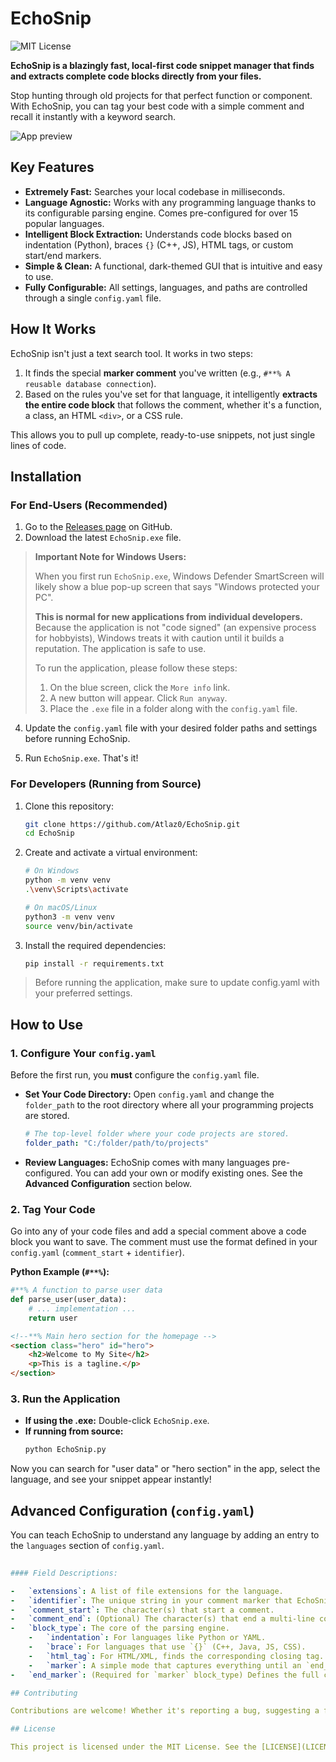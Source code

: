       
# EchoSnip

![MIT License](https://img.shields.io/badge/License-MIT-blue.svg)

**EchoSnip is a blazingly fast, local-first code snippet manager that finds and extracts complete code blocks directly from your files.**

Stop hunting through old projects for that perfect function or component. With EchoSnip, you can tag your best code with a simple comment and recall it instantly with a keyword search.

![App preview](https://res.cloudinary.com/deftgalbo/image/upload/v1752245655/Screenshot_2025-07-11_175350_yismfq.png)

## Key Features

-   **Extremely Fast:** Searches your local codebase in milliseconds.
-   **Language Agnostic:** Works with any programming language thanks to its configurable parsing engine. Comes pre-configured for over 15 popular languages.
-   **Intelligent Block Extraction:** Understands code blocks based on indentation (Python), braces `{}` (C++, JS), HTML tags, or custom start/end markers.
-   **Simple & Clean:** A functional, dark-themed GUI that is intuitive and easy to use.
-   **Fully Configurable:** All settings, languages, and paths are controlled through a single `config.yaml` file.

## How It Works

EchoSnip isn't just a text search tool. It works in two steps:

1.  It finds the special **marker comment** you've written (e.g., `#**% A reusable database connection`).
2.  Based on the rules you've set for that language, it intelligently **extracts the entire code block** that follows the comment, whether it's a function, a class, an HTML `<div>`, or a CSS rule.

This allows you to pull up complete, ready-to-use snippets, not just single lines of code.

## Installation

### For End-Users (Recommended)

1.  Go to the [Releases page](https://github.com/Atlaz0/EchoSnip/releases) on GitHub.
2.  Download the latest `EchoSnip.exe` file.

> **Important Note for Windows Users:**
>
> When you first run `EchoSnip.exe`, Windows Defender SmartScreen will likely show a blue pop-up screen that says "Windows protected your PC".
>
> **This is normal for new applications from individual developers.** Because the application is not "code signed" (an expensive process for hobbyists), Windows treats it with caution until it builds a reputation. The application is safe to use.
>
> To run the application, please follow these steps:
> 1. On the blue screen, click the `More info` link.
> 2. A new button will appear. Click `Run anyway`.
> 3.  Place the `.exe` file in a folder along with the `config.yaml` file.

4.  Update the `config.yaml` file with your desired folder paths and settings before running EchoSnip.

5.  Run `EchoSnip.exe`. That's it!

### For Developers (Running from Source)

1.  Clone this repository:
    ```bash
    git clone https://github.com/Atlaz0/EchoSnip.git
    cd EchoSnip
    ```
2.  Create and activate a virtual environment:
    ```bash
    # On Windows
    python -m venv venv
    .\venv\Scripts\activate

    # On macOS/Linux
    python3 -m venv venv
    source venv/bin/activate
    ```
3.  Install the required dependencies:
    ```bash
    pip install -r requirements.txt

>  Before running the application, make sure to update config.yaml with your preferred settings.

## How to Use

### 1. Configure Your `config.yaml`
Before the first run, you **must** configure the `config.yaml` file.

-   **Set Your Code Directory:** Open `config.yaml` and change the `folder_path` to the root directory where all your programming projects are stored.
    ```yaml
    # The top-level folder where your code projects are stored.
    folder_path: "C:/folder/path/to/projects"
    ```
-   **Review Languages:** EchoSnip comes with many languages pre-configured. You can add your own or modify existing ones. See the **Advanced Configuration** section below.

### 2. Tag Your Code
Go into any of your code files and add a special comment above a code block you want to save. The comment must use the format defined in your `config.yaml` (`comment_start` + `identifier`).

**Python Example (`#**%`):**
```python
#**% A function to parse user data
def parse_user(user_data):
    # ... implementation ...
    return user  

```
```html  
<!--**% Main hero section for the homepage -->
<section class="hero" id="hero">
    <h2>Welcome to My Site</h2>
    <p>This is a tagline.</p>
</section>
```

### 3. Run the Application

-   **If using the .exe:** Double-click `EchoSnip.exe`.
-   **If running from source:**
    ```bash
    python EchoSnip.py
    ```

Now you can search for "user data" or "hero section" in the app, select the language, and see your snippet appear instantly!

## Advanced Configuration (`config.yaml`)

You can teach EchoSnip to understand any language by adding an entry to the `languages` section of `config.yaml`.

```yaml
       
#### Field Descriptions:

-   `extensions`: A list of file extensions for the language.
-   `identifier`: The unique string in your comment marker that EchoSnip looks for.
-   `comment_start`: The character(s) that start a comment.
-   `comment_end`: (Optional) The character(s) that end a multi-line comment.
-   `block_type`: The core of the parsing engine.
    -   `indentation`: For languages like Python or YAML.
    -   `brace`: For languages that use `{}` (C++, Java, JS, CSS).
    -   `html_tag`: For HTML/XML, finds the corresponding closing tag.
    -   `marker`: A simple mode that captures everything until an `end_marker` is found (great for SQL or Shell).
-   `end_marker`: (Required for `marker` block_type) Defines the full comment that ends the snippet (e.g., `;**% END`).

## Contributing

Contributions are welcome! Whether it's reporting a bug, suggesting a feature, or submitting code—your help is appreciated. Please read our [**Contributing Guidelines**](CONTRIBUTING.md) to get started.

## License

This project is licensed under the MIT License. See the [LICENSE](LICENSE) file for details.

    